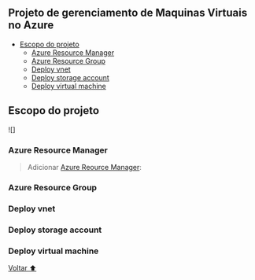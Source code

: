 
## Projeto de gerenciamento de Maquinas Virtuais no Azure

<a id="sumario"></a>

- [Escopo do projeto](#topico_01)
    - [Azure Resource Manager](#sub-topico-01)
    - [Azure Resource Group](#sub-topico-02)
    - [Deploy vnet](#sub-topico-03)
    - [Deploy storage account](#sub-topico-04)
    - [Deploy virtual machine](#sub-topico-05)

## Escopo do projeto<a id="topico_01"></a>

![]

### Azure Resource Manager <a id="sub-topico-01"></a>

> Adicionar [Azure Reource Manager](https://portal.azure.com/#view/Microsoft_Azure_Resources/ResourceManagerBlade/~/overview):

### Azure Resource Group<a id="sub-topico-02"></a>
### Deploy vnet<a id="sub-topico-03"></a>
### Deploy storage account<a id="sub-topico-04"></a>
### Deploy virtual machine<a id="sub-topico-05"></a>

[Voltar ⬆️](#sumario)